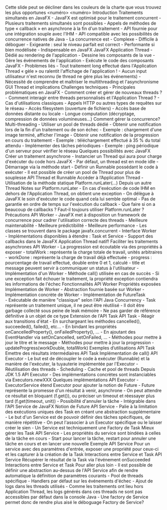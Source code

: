 Cette slide peut se décliner dans les couleurs de la charte que vous trouvez les plus opportunes
<numéro>
<numéro>
Introduction
Traitements simultanés en JavaFX
    - JavaFX est optimisé pour le traitement concurrent 
        - Plusieurs traitements simultanés sont possibles 
        - Appels de méthodes de type « callback » en asynchrone à la fin d'un traitement 
        - API fournie pour une intégration souple avec l'IHM 
        - API compatible avec les possibilités de concurrence natives de Java 
    - La concurrence est 
        - Complexe 
        - Difficile à déboguer 
        - Exigeante : seul le niveau parfait est correct 
        - Performante si bien modélisée 
        - Indispensable en JavaFX 
JavaFX Application Thread
    - Dédié au rendering de l'application 
        - Dessine les composants de la vue 
        - Gère les événements de l'application 
        - Exécute le code des composants JavaFX 
    - Problèmes liés 
        - Tout traitement long effectué dans l'Application Thread « gèle » ou ralentit l'affichage de l'application ! 
        - Aucun input utilisateur n'est reconnu (le thread ne gère plus les événements) 
        - Nécessité de comprendre et maîtriser le multithreading et l'asynchronisme 
GUI Thread et implications
Challenges techniques
    - Principales problématiques en JavaFX 
        - Comment créer et gérer de nouveaux threads ? 
        - Comment interagir entre threads personnalisés et l'Application Thread ? 
    - Cas d'utilisations classiques 
        - Appels HTTP ou autres types de requêtes sur le réseau 
        - Accès filesystem (ouverture de fichiers) 
        - Accès base de données distante ou locale 
        - Longue computation (décryptage, compression de données volumineuses...) 
Comment gérer la concurrence?
Multi-threading
    - Utiliser un pool de threads dédié 
    - Obtenir une notification lors de la fin d'un traitement ou de son échec 
        - Exemple : chargement d'une image terminé, afficher l'image 
    - Obtenir une notification de la progression en cours du traitement 
        - Exemple : téléchargement effectué à 35 % du total attendu 
    - Implémenter des tâches périodiques 
        - Exemple : ping périodique d'un serveur pour vérifier le réseau 
Quelques possibilités avec JavaFX
Créer un traitement asynchrone
    - Instancier un Thread qui aura pour charge d'exécuter du code hors JavaFX 
        - Par défaut, un thread est en mode idle 
        - Démarrage via la méthode start 
    - Définir un Runnable possédant le code à exécuter 
    - Il est possible de créer un pool de Thread pour plus de souplesse 
API Thread et Runnable
Accéder à l’Application Thread
    - Utilisation de la méthode statique Platform.runLater(...) 
Depuis un autre Thread
Notes sur Platform.runLater
    - En cas d'exécution de code IHM en dehors de l'Application Thread, on obtient une exception 
    - On délègue à JavaFX le soin d'exécuter le code quand cela lui semble optimal 
        - Pas de garantie en ordre de temps sur l'exécution du callback 
        - Que faire si on a beaucoup de callbacks ? Faut-il toujours utiliser Platform.runLater ? 
Précautions
API Worker
    - JavaFX met à disposition un framework de concurrence pour cadrer l'utilisation correcte des threads 
        - Meilleure maintenabilité 
        - Meilleure prédictibilité 
        - Meilleure performance 
    - Les classes se trouvent dans le package javafx.concurrent 
        - Interface Worker  
        - Implémentations disponibles à étendre : Task et Service 
        - Support des callbacks dans le JavaFX Application Thread natif! 
Faciliter les traitements asynchrones
API Worker
    - La progression est écoutable via des propriétés à exposer 
        - totalWork : représente la charge totale de travail, unités arbitraires 
        - workDone : représente la charge de travail déjà effectuée 
        - progress : pourcentage de travail effectué, double entre 0 et 1, calculé 
        - title et message peuvent servir à communiquer un status à l'utilisateur 
    - Implémentation d'un Worker 
        - Méthode call() utilisée en cas de succès 
        - Si une exception fait échouer le traitement, la propriété exception contiendra les informations de l'échec 
Fonctionnalités
API Worker
Propriétés exposées
Implémentation de Worker
    - Abstraction fournie basée sur Worker 
        - Implémentation concrète de Worker<T> 
        - Implémentation de FutureTask<T>  
        - Exécutable de manière "classique" selon l'API Java Concurrency 
    - Task représente un traitement unique, il ne peut être réutilisé 
        - Il doit être garbage collecté sous peine de leak mémoire 
        - Ne pas garder de référence définitive à un objet de ce type 
Extension de l'API Task
API Task
    - Réagir aux transitions d'état 
        - En surchargeant les méthodes cancelled(), succeeded(), failed(), etc... 
        - En bindant les propriétés onCancelledProperty(), onFailedProperty(), … 
        - En ajoutant des EventHandler<WorkerStateEvent> via setOnCancelled, setOnFailed, ... 
    - Méthodes pour mettre à jour le titre et le message 
    - Méthodes pour mettre à jour la progression 
        - updateProgress(workDouble, totalWork) 
Exemples d’utilisations
API Task
Emettre des résultats intermédiaires
API Task
Implémentation de call()
API Executor
    - Le but est de découpler le code à exécuter (Runnable) et la manière de l'exécuter, la tuyauterie implémentée par l'Executor 
        - Réutilisation des threads 
        - Scheduling 
        - Cache et pool de threads 
Depuis JDK 1.5
API Executor
    - Des implémentations concrètes sont instanciables via Executors.newXXX 
Quelques implémentations
API Executor
    - ExecutorService étend Executor pour ajouter la notion de Future 
    - Future<T> représente la promesse d'un résultat à venir, asynchrone 
    - On peut attendre ce résultat en bloquant (f.get()), ou préciser un timeout et réessayer plus tard (f.get(timeout, unit)) 
    - Possibilité d'annuler la tâche 
    - Intégrable dans l'API Service de JavaFX 
Notion de Future
API Service
    - Palie à la limitation des exécutions uniques des Task en créant une abstraction supplémentaire 
    - Le but d'un Service est de pouvoir définir des tâches spécifiques, de manière répétitive 
    - On peut l'associer à un Executor spécifique ou le laisser créer le sien 
    - Un Service est techniquement une Factory de Task 
Mieux gérer les Task
API Service
    - Les propriétés du service sont bindées à celles de la tâche en cours 
    - Start pour lancer la tâche, restart pour annuler une tâche en cours et en lancer une nouvelle 
Exemple
API Service
Pour un service avec des paramètres d'entrée, exposer une propriété pour ceux-ci et les capturer à la création de la Task
Interactions entre Service et Task
API Service
Récupérer le résultat de la Task via l'événement onSucceeded
Interactions entre Service et Task
Pour aller plus loin
    - Il est possible de définir une abstraction au-dessus de l'API Service afin de rendre automatique la définition de paramètres courants 
        - Pool de threads spécifique 
        - Handlers par défaut sur les événements d'échec 
        - Ajout de logs dans les threads utilisés 
    - Comme les traitements ont lieu hors Application Thread, les logs générés dans ces threads ne sont pas accessibles par défaut dans la console Java 
        - Une factory de Service permet donc de rendre plus aisé le déboguage 
Factory de Service?
